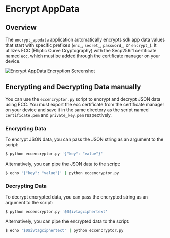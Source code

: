 # Encrypt AppData

## Overview
The `encrypt_appdata` application automatically encrypts sdk app data values that start with specific prefixes (`enc_`, `secret_`, `password_`, or `encrypt_`). It utilizes ECC (Elliptic Curve Cryptography) with the Secp256r1 certificate named `ecc`, which must be added through the certificate manager on your device.

![Encrypt AppData Encryption Screenshot](https://github.com/user-attachments/assets/30a2513d-d5c1-4b1f-9139-249711a3dbb6)


## Encrypting and Decrypting Data manually

You can use the `eccencryptor.py` script to encrypt and decrypt JSON data using ECC. You must export the ecc certificate from the certificate manager on your device and save it in the same directory as the script named `certificate.pem` and `private_key.pem` respectively.

### Encrypting Data

To encrypt JSON data, you can pass the JSON string as an argument to the script:

```sh
$ python eccencryptor.py '{"key": "value"}'
```

Alternatively, you can pipe the JSON data to the script:

```sh
$ echo '{"key": "value"}' | python eccencryptor.py
```

### Decrypting Data

To decrypt encrypted data, you can pass the encrypted string as an argument to the script:

```sh
$ python eccencryptor.py '$0$ivtagciphertext'
```

Alternatively, you can pipe the encrypted data to the script:

```sh
$ echo '$0$ivtagciphertext' | python eccencryptor.py
```
